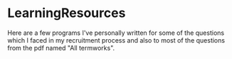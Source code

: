 # LearningResources
Here are a few programs I've personally written for some of the questions which I faced in my recruitment process and also to most of the questions from the pdf named "All termworks".
